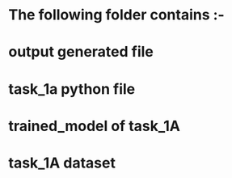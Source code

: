 # The following folder contains :-
# output generated file
# task_1a python file
# trained_model of task_1A
# task_1A dataset
